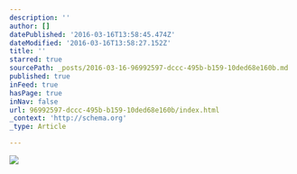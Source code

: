 ```yaml
---
description: ''
author: []
datePublished: '2016-03-16T13:58:45.474Z'
dateModified: '2016-03-16T13:58:27.152Z'
title: ''
starred: true
sourcePath: _posts/2016-03-16-96992597-dccc-495b-b159-10ded68e160b.md
published: true
inFeed: true
hasPage: true
inNav: false
url: 96992597-dccc-495b-b159-10ded68e160b/index.html
_context: 'http://schema.org'
_type: Article

---
```

![](https://the-grid-user-content.s3-us-west-2.amazonaws.com/8823a6e1-5f1c-4b27-8aec-527f5d5f9da8.png)